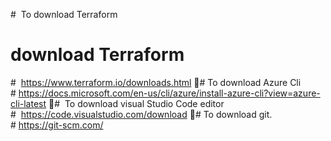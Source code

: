 #  To download Terraform


# download Terraform 

#  https://www.terraform.io/downloads.html
# To download Azure Cli
# https://docs.microsoft.com/en-us/cli/azure/install-azure-cli?view=azure-cli-latest
#  To download visual Studio Code editor
#  https://code.visualstudio.com/download
# To download git.
# https://git-scm.com/

